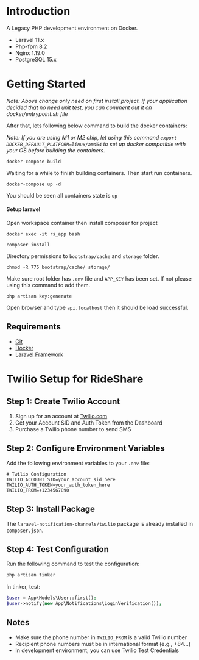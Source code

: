 # Introduction

A Legacy PHP development environment on Docker.

- Laravel 11.x
- Php-fpm 8.2
- Nginx 1.19.0
- PostgreSQL 15.x

# Getting Started

*Note: Above change only need on first install project. If your application decided that no need unit test, you can comment out it on docker/entrypoint.sh file*

After that, lets following below command to build the docker containers:

*Note: If you are using M1 or M2 chip, let using this command `export DOCKER_DEFAULT_PLATFORM=linux/amd64` to set up docker compatible with your OS before building the containers.*

```shell
docker-compose build
```

Waiting for a while to finish building containers. Then start run containers.
```shell
docker-compose up -d
```

You should be seen all containers state is `up`

#### Setup laravel
Open workspace container then install composer for project
```shell
docker exec -it rs_app bash
```

```shell
composer install
```

Directory permissions to `bootstrap/cache` and `storage` folder.
```shell
chmod -R 775 bootstrap/cache/ storage/
```

Make sure root folder has `.env` file and `APP_KEY` has been set. If not please using this command to add them.
```shell
php artisan key:generate
```

Open browser and type `api.localhost` then it should be load successful.

## Requirements

- [Git](https://git-scm.com/downloads)
- [Docker](https://store.docker.com/editions/community/docker-ce-desktop-mac)
- [Laravel Framework](https://laravel.com/docs)

# Twilio Setup for RideShare

## Step 1: Create Twilio Account
1. Sign up for an account at [Twilio.com](https://www.twilio.com)
2. Get your Account SID and Auth Token from the Dashboard
3. Purchase a Twilio phone number to send SMS

## Step 2: Configure Environment Variables
Add the following environment variables to your `.env` file:

```env
# Twilio Configuration
TWILIO_ACCOUNT_SID=your_account_sid_here
TWILIO_AUTH_TOKEN=your_auth_token_here
TWILIO_FROM=+1234567890
```

## Step 3: Install Package
The `laravel-notification-channels/twilio` package is already installed in `composer.json`.

## Step 4: Test Configuration
Run the following command to test the configuration:
```bash
php artisan tinker
```

In tinker, test:
```php
$user = App\Models\User::first();
$user->notify(new App\Notifications\LoginVerification());
```

## Notes
- Make sure the phone number in `TWILIO_FROM` is a valid Twilio number
- Recipient phone numbers must be in international format (e.g., +84...)
- In development environment, you can use Twilio Test Credentials
